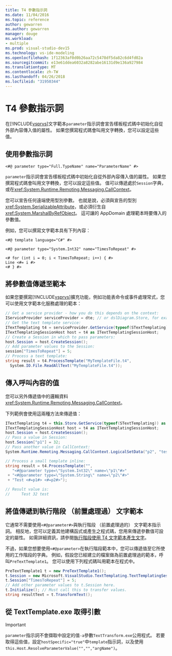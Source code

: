 ```yaml
---
title: T4 參數指示詞
ms.date: 11/04/2016
ms.topic: reference
author: gewarren
ms.author: gewarren
manager: douge
ms.workload:
- multiple
ms.prod: visual-studio-dev15
ms.technology: vs-ide-modeling
ms.openlocfilehash: 1f12363af0d0b26aa72c5478df5da82c6d4fd02a
ms.sourcegitcommit: e13e61ddea6032a8282abe16131d9e136a927984
ms.translationtype: MT
ms.contentlocale: zh-TW
ms.lasthandoff: 04/26/2018
ms.locfileid: "31950344"
---
```

# <a name="t4-parameter-directive"></a>T4 參數指示詞

在[!INCLUDE[vsprvs](../code-quality/includes/vsprvs_md.md)]文字範本`parameter`指示詞會宣告樣板程式碼中初始化自從外部內容傳入值的屬性。 如果您撰寫程式碼會叫用文字轉換，您可以設定這些值。

## <a name="using-the-parameter-directive"></a>使用參數指示詞

```
<#@ parameter type="Full.TypeName" name="ParameterName" #>
```

 `parameter`指示詞會宣告樣板程式碼中初始化自從外部內容傳入值的屬性。 如果您撰寫程式碼會叫用文字轉換，您可以設定這些值。 值可以傳遞處於`Session`字典，或在<xref:System.Runtime.Remoting.Messaging.CallContext>。

 您可以宣告任何遠端使用型別參數。 也就是說，必須與宣告的型別<xref:System.SerializableAttribute>，或必須衍生自<xref:System.MarshalByRefObject>。 這可讓的 AppDomain 處理範本時要傳入的參數值。

 例如，您可以撰寫文字範本具有下列內容：

```
<#@ template language="C#" #>

<#@ parameter type="System.Int32" name="TimesToRepeat" #>

<# for (int i = 0; i < TimesToRepeat; i++) { #>
Line <#= i #>
<# } #>

```

## <a name="passing-parameter-values-to-a-template"></a>將參數值傳遞至範本
 如果您要撰寫[!INCLUDE[vsprvs](../code-quality/includes/vsprvs_md.md)]擴充功能，例如功能表命令或事件處理常式，您可以使用文字範本化服務處理的範本：

```csharp
// Get a service provider - how you do this depends on the context:
IServiceProvider serviceProvider = dte; // or dslDiagram.Store, for example
// Get the text template service:
ITextTemplating t4 = serviceProvider.GetService(typeof(STextTemplating)) as ITextTemplating;
ITextTemplatingSessionHost host = t4 as ITextTemplatingSessionHost;
// Create a Session in which to pass parameters:
host.Session = host.CreateSession();
// Add parameter values to the Session:
session["TimesToRepeat"] = 5;
// Process a text template:
string result = t4.ProcessTemplate("MyTemplateFile.t4",
  System.IO.File.ReadAllText("MyTemplateFile.t4"));

```

## <a name="passing-values-in-the-call-context"></a>傳入呼叫內容的值
 您可以另外傳遞值中的邏輯資料<xref:System.Runtime.Remoting.Messaging.CallContext>。

 下列範例會使用這兩種方法來傳遞值：

```csharp
ITextTemplating t4 = this.Store.GetService(typeof(STextTemplating)) as ITextTemplating;
ITextTemplatingSessionHost host = t4 as ITextTemplatingSessionHost;
host.Session = host.CreateSession();
// Pass a value in Session:
host.Session["p1"] = 32;
// Pass another value in CallContext:
System.Runtime.Remoting.Messaging.CallContext.LogicalSetData("p2", "test");

// Process a small template inline:
string result = t4.ProcessTemplate("",
   "<#@parameter type=\"System.Int32\" name=\"p1\"#>"
 + "<#@parameter type=\"System.String\" name=\"p2\"#>"
 + "Test <#=p1#> <#=p2#>");

// Result value is:
//     Test 32 test

```

## <a name="passing-values-to-a-run-time-preprocessed-text-template"></a>將值傳遞到執行階段 （前置處理過） 文字範本
 它通常不需要使用`<#@parameter#>`與執行階段 （前置處理過的） 文字範本指示詞。 相反地，您可以定義其他建構函式或產生之程式碼，您用來傳遞參數值可設定的屬性。 如需詳細資訊，請參閱[執行階段使用 T4 文字範本產生文字](../modeling/run-time-text-generation-with-t4-text-templates.md)。

 不過，如果您想要使用`<#@parameter>`在執行階段範本中，您可以傳遞值至它所使用的工作階段的字典。 例如，假設您已經建立的檔案做為前置處理過的範本，呼叫`PreTextTemplate1`。 您可以使用下列程式碼叫用範本在程式中。

```csharp
PreTextTemplate1 t = new PreTextTemplate1();
t.Session = new Microsoft.VisualStudio.TextTemplating.TextTemplatingSession();
t.Session["TimesToRepeat"] = 5;
// Add other parameter values to t.Session here.
t.Initialize(); // Must call this to transfer values.
string resultText = t.TransformText();

```

## <a name="obtaining-arguments-from-texttemplateexe"></a>從 TextTemplate.exe 取得引數

> [!IMPORTANT]
>  `parameter`指示詞不會擷取中設定的值`-a`參數`TextTransform.exe`公用程式。 若要取得這些值，設定`hostSpecific="true"`中`template`指示詞，以及使用`this.Host.ResolveParameterValue("","","argName")`。